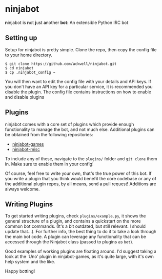 ninjabot
========

**n**injabot **i**s **n**ot **j**ust **a**nother **bot**: An extensible Python IRC bot

Setting up
----------

Setup for ninjabot is pretty simple. Clone the repo, then copy the config file to your home
directory.

    $ git clone https://github.com/ackwell/ninjabot.git
    $ cd ninjabot
    $ cp .ninjabot_config ~

You will then want to edit the config file with your details and API keys. If you don't
have an API key for a particular service, it is recommended you disable the plugin.
The config file contains instructions on how to enable and disable plugins

Plugins
-------

ninjabot comes with a core set of plugins which provide enough functionality to manage the
bot, and not much else. Additional plugins can be obtained from the following repositories:

* [ninjabot-games](https://github.com/ackwell/ninjabot-games)
* [ninjabot-misc](https://github.com/ackwell/ninjabot-misc)

To include any of these, navigate to the `plugins/` folder and `git clone` them in. Make
sure to enable them in your config!

Of course, feel free to write your own, that's the true power of this bot. If you write a plugin
that you think would benefit the core codebase or any of the additional plugin repos, by all means,
send a pull request! Additions are always welcome.

Writing Plugins
---------------

To get started writing plugins, check `plugins/example.py`, it shows the general structure
of a plugin, and contains a quickstart on the more common bot commands. (It's a bit outdated,
but still relevant. I should update that...). For further info, the best thing to do it to take
a look through the main bot code. A plugin can leverage any functionality that can be accessed
through the Ninjabot class (passed to plugins as `bot`).

Good examples of working plugins are floating around. I'd suggest taking a look at the 'Uno'
plugin in ninjabot-games, as it's quite large, with it's own help system and the like.

Happy botting!
